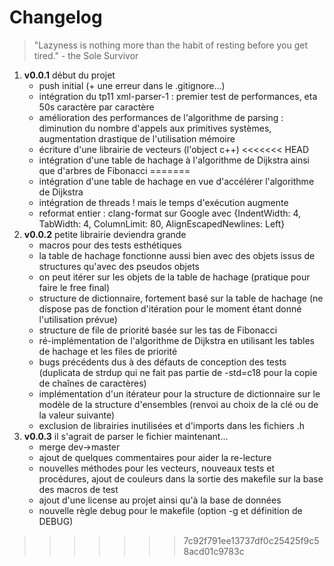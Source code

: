 # Changelog

> "Lazyness is nothing more than the habit of resting before you get tired." - the Sole Survivor

1.  **v0.0.1** début du projet
    *   push initial (+ une erreur dans le .gitignore...)
    *   intégration du tp11 xml-parser-1 : premier test de performances, eta 50s caractère par caractère
    *   amélioration des performances de l'algorithme de parsing : diminution du nombre d'appels aux primitives systèmes, augmentation drastique de l'utilisation mémoire
    *   écriture d'une librairie de vecteurs (l'object c++)
<<<<<<< HEAD
    *   intégration d'une table de hachage à l'algorithme de Dijkstra ainsi que d'arbres de Fibonacci
=======
    *   intégration d'une table de hachage en vue d'accélérer l'algorithme de Dijkstra
    *   intégration de threads ! mais le temps d'exécution augmente
    *   reformat entier : clang-format sur Google avec {IndentWidth: 4, TabWidth: 4, ColumnLimit: 80, AlignEscapedNewlines: Left}
2.  **v0.0.2** petite librairie deviendra grande
    *   macros pour des tests esthétiques
    *   la table de hachage fonctionne aussi bien avec des objets issus de structures qu'avec des pseudos objets
    *   on peut itérer sur les objets de la table de hachage (pratique pour faire le free final)
    *   structure de dictionnaire, fortement basé sur la table de hachage (ne dispose pas de fonction d'itération pour le moment étant donné l'utilisation prévue)
    *   structure de file de priorité basée sur les tas de Fibonacci
    *   ré-implémentation de l'algorithme de Dijkstra en utilisant les tables de hachage et les files de priorité
    *   bugs précédents dus à des défauts de conception des tests (duplicata de strdup qui ne fait pas partie de -std=c18 pour la copie de chaînes de caractères)
    *   implémentation d'un itérateur pour la structure de dictionnaire sur le modèle de la structure d'ensembles (renvoi au choix de la clé ou de la valeur suivante)
    *   exclusion de librairies inutilisées et d'imports dans les fichiers .h
3.  **v0.0.3** il s'agrait de parser le fichier maintenant...
    *   merge dev->master
    *   ajout de quelques commentaires pour aider la re-lecture
    *   nouvelles méthodes pour les vecteurs, nouveaux tests et procédures, ajout de couleurs dans la sortie des makefile sur la base des macros de test
    *   ajout d'une license au projet ainsi qu'à la base de données
    *   nouvelle règle debug pour le makefile (option -g et définition de DEBUG)
>>>>>>> 7c92f791ee13737df0c25425f9c58acd01c9783c
